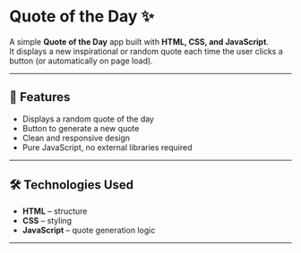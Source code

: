 # Quote of the Day ✨

A simple **Quote of the Day** app built with **HTML, CSS, and JavaScript**.  
It displays a new inspirational or random quote each time the user clicks a button (or automatically on page load).

---

## 🚀 Features
- Displays a random quote of the day  
- Button to generate a new quote  
- Clean and responsive design  
- Pure JavaScript, no external libraries required  

---

## 🛠️ Technologies Used
- **HTML** – structure  
- **CSS** – styling  
- **JavaScript** – quote generation logic  

---